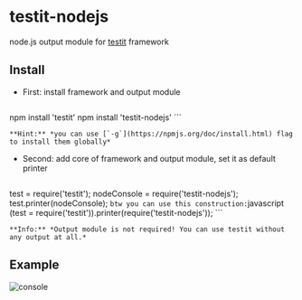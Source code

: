 testit-nodejs
===================

node.js output module for [testit](https://github.com/titulus/testit) framework

## Install
+ First: install framework and output module
    ```bash
npm install 'testit'
npm install 'testit-nodejs'
    ```

    **Hint:** *you can use [`-g`](https://npmjs.org/doc/install.html) flag to install them globally*
+ Second: add core of framework and output module, set it as default printer
    ```javascript
test = require('testit');
nodeConsole = require('testit-nodejs');
test.printer(nodeConsole);
    ```
    btw you can use this construction:
    ```javascript
(test = require('testit')).printer(require('testit-nodejs'));
    ```
    
    **Info:** *Output module is not required! You can use testit without any output at all.*

## Example
![console](https://f.cloud.github.com/assets/3748976/1114018/937bf36e-1a0d-11e3-8a37-5450efca4362.png)
